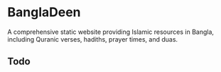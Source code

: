 # BanglaDeen
A comprehensive static website providing Islamic resources in Bangla, including Quranic verses, hadiths, prayer times, and duas.
## Todo
